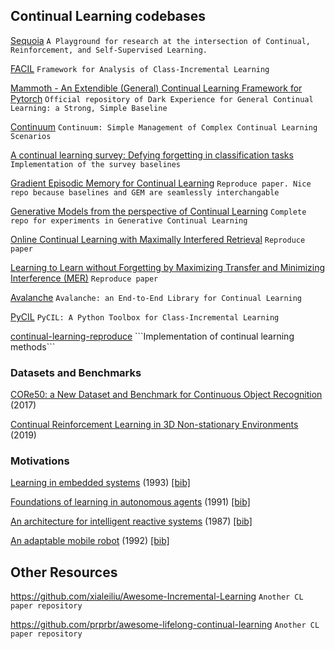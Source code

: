 ## Continual Learning codebases

[Sequoia](https://github.com/lebrice/Sequoia)
```A Playground for research at the intersection of Continual, Reinforcement, and Self-Supervised Learning.```

[FACIL](https://github.com/mmasana/FACIL)
```Framework for Analysis of Class-Incremental Learning```

[Mammoth - An Extendible (General) Continual Learning Framework for Pytorch](https://github.com/aimagelab/mammoth)
```Official repository of Dark Experience for General Continual Learning: a Strong, Simple Baseline```

[Continuum](https://github.com/Continvvm/continuum)
```Continuum: Simple Management of Complex Continual Learning Scenarios```

[A continual learning survey: Defying forgetting in classification tasks](https://github.com/Mattdl/CLsurvey)
```Implementation of the survey baselines```

[Gradient Episodic Memory for Continual Learning](https://github.com/facebookresearch/GradientEpisodicMemory)
```Reproduce paper. Nice repo because baselines and GEM are seamlessly interchangable```


[Generative Models from the perspective of Continual Learning](https://github.com/TLESORT/Generative_Continual_Learning)
```Complete repo for experiments in Generative Continual Learning```

[Online Continual Learning with Maximally Interfered Retrieval](https://github.com/optimass/Maximally_Interfered_Retrieval)
```Reproduce paper```

[Learning to Learn without Forgetting by Maximizing Transfer and Minimizing Interference (MER)](https://github.com/mattriemer/mer)
```Reproduce paper```

[Avalanche](https://github.com/ContinualAI/avalanche)
```Avalanche: an End-to-End Library for Continual Learning```

[PyCIL](https://github.com/G-U-N/PyCIL)
```PyCIL: A Python Toolbox for Class-Incremental Learning```

[continual-learning-reproduce]([https://github.com/G-U-N/PyCIL](https://github.com/zhchuu/continual-learning-reproduce))
```Implementation of continual learning methods```

### Datasets and Benchmarks

[CORe50: a New Dataset and Benchmark for Continuous Object Recognition](https://arxiv.org/abs/1705.03550) (2017)

[Continual Reinforcement Learning in 3D Non-stationary Environments](https://arxiv.org/abs/1905.10112) (2019)


### Motivations

[Learning in embedded systems](https://apps.dtic.mil/dtic/tr/fulltext/u2/a323936.pdf) (1993) [[bib]](https://github.com/optimass/continual_learning_papers/blob/master/bibtex.bib#L511-L515)

[Foundations of learning in autonomous agents](https://www.sciencedirect.com/science/article/abs/pii/092188909190018G) (1991) [[bib]](https://github.com/optimass/continual_learning_papers/blob/master/bibtex.bib#L517-L526)

[An architecture for intelligent reactive systems](https://www.sri.com/wp-content/uploads/pdf/565.pdf) (1987)  [[bib]](https://github.com/optimass/continual_learning_papers/blob/master/bibtex.bib#L528-L534)

[An adaptable mobile robot](https://books.google.com/books?hl=en&lr=&id=pWsNJkdZ4tgC&oi=fnd&pg=PA41&dq=info:h5z0opLMzBAJ:scholar.google.com&ots=86L0lSnLRK&sig=TqjLqumrnXpS6ca_CPmLEMc8UQs#v=onepage&q&f=false) (1992)  [[bib]](https://github.com/optimass/continual_learning_papers/blob/master/bibtex.bib#L536-L540)


## Other Resources

https://github.com/xialeiliu/Awesome-Incremental-Learning
```Another CL paper repository```

https://github.com/prprbr/awesome-lifelong-continual-learning
```Another CL paper repository```
